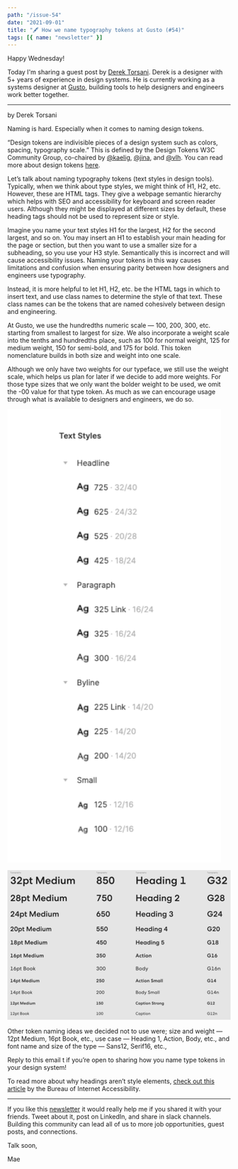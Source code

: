 ```yaml
---
path: "/issue-54"
date: "2021-09-01"
title: "🖋️ How we name typography tokens at Gusto (#54)"
tags: [{ name: "newsletter" }]
---
```


Happy Wednesday!

Today I'm sharing a guest post by [Derek Torsani](https://derektorsani.com/). Derek is a designer with 5+ years of experience in design systems. He is currently working as a systems designer at [Gusto](https://gusto.com/), building tools to help designers and engineers work better together.

---

by Derek Torsani

Naming is hard. Especially when it comes to naming design tokens.

“Design tokens are indivisible pieces of a design system such as colors, spacing, typography scale.” This is defined by the Design Tokens W3C Community Group, co-chaired by [@kaelig](https://twitter.com/kaelig), [@jina](https://twitter.com/jina), and [@vlh](https://twitter.com/vlh). You can read more about design tokens [here](https://github.com/design-tokens/community-group).

Let’s talk about naming typography tokens (text styles in design tools). Typically, when we think about type styles, we might think of H1, H2, etc. However, these are HTML tags. They give a webpage semantic hierarchy which helps with SEO and accessibility for keyboard and screen reader users. Although they might be displayed at different sizes by default, these heading tags should not be used to represent size or style.

Imagine you name your text styles H1 for the largest, H2 for the second largest, and so on. You may insert an H1 to establish your main heading for the page or section, but then you want to use a smaller size for a subheading, so you use your H3 style. Semantically this is incorrect and will cause accessibility issues. Naming your tokens in this way causes limitations and confusion when ensuring parity between how designers and engineers use typography.

Instead, it is more helpful to let H1, H2, etc. be the HTML tags in which to insert text, and use class names to determine the style of that text. These class names can be the tokens that are named cohesively between design and engineering.

At Gusto, we use the hundredths numeric scale — 100, 200, 300, etc. starting from smallest to largest for size. We also incorporate a weight scale into the tenths and hundredths place, such as 100 for normal weight, 125 for medium weight, 150 for semi-bold, and 175 for bold. This token nomenclature builds in both size and weight into one scale.

Although we only have two weights for our typeface, we still use the weight scale, which helps us plan for later if we decide to add more weights. For those type sizes that we only want the bolder weight to be used, we omit the -00 value for that type token. As much as we can encourage usage through what is available to designers and engineers, we do so.

![A screenshot of a figma sidebar with text styles represented](../../../assets/figma-text-styles.png)

![A screenshot of a figma frame with font sizes displayed](../../../assets/typography-tokens.png)

Other token naming ideas we decided not to use were; size and weight — 12pt Medium, 16pt Book, etc., use case — Heading 1, Action, Body, etc., and font name and size of the type — Sans12, Serif16, etc.,

Reply to this email t if you’re open to sharing how you name type tokens in your design system!

To read more about why headings aren’t style elements, [check out this article](https://www.boia.org/blog/why-headings-arent-simply-style-elements) by the Bureau of Internet Accessibility.

---

If you like this [newsletter](https://maecapozzi.com/newsletter/) it would really help me if you shared it with your friends. Tweet about it, post on LinkedIn, and share in slack channels. Building this community can lead all of us to more job opportunities, guest posts, and connections.

Talk soon,

Mae
